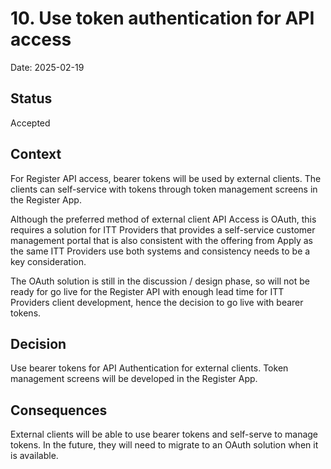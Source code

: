 # 10. Use token authentication for API access

Date: 2025-02-19

## Status

Accepted

## Context

For Register API access, bearer tokens will be used by external clients. The clients can self-service with tokens through token management screens in the Register App.

Although the preferred method of external client API Access is OAuth, this requires a solution for ITT Providers that provides a self-service customer management portal that is also consistent with the offering from Apply as the same ITT Providers use both systems and consistency needs to be a key consideration.

The OAuth solution is still in the discussion / design phase, so will not be ready for go live for the Register API with enough lead time for ITT Providers client development, hence the decision to go live with bearer tokens.

## Decision

Use bearer tokens for API Authentication for external clients. Token management screens will be developed in the Register App.

## Consequences

External clients will be able to use bearer tokens and self-serve to manage tokens. In the future, they will need to migrate to an OAuth solution when it is available.
